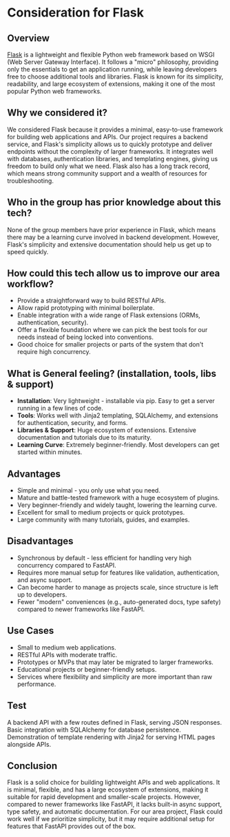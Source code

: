 # Consideration for Flask

## Overview
[Flask](https://flask.palletsprojects.com/) is a lightweight and flexible Python web framework based on WSGI (Web Server Gateway Interface). It follows a "micro" philosophy, providing only the essentials to get an application running, while leaving developers free to choose additional tools and libraries. Flask is known for its simplicity, readability, and large ecosystem of extensions, making it one of the most popular Python web frameworks.

## Why we considered it?
We considered Flask because it provides a minimal, easy-to-use framework for building web applications and APIs.
Our project requires a backend service, and Flask's simplicity allows us to quickly prototype and deliver endpoints without the complexity of larger frameworks. It integrates well with databases, authentication libraries, and templating engines, giving us freedom to build only what we need.
Flask also has a long track record, which means strong community support and a wealth of resources for troubleshooting.

## Who in the group has prior knowledge about this tech?
None of the group members have prior experience in Flask, which means there may be a learning curve involved in backend development. However, Flask's simplicity and extensive documentation should help us get up to speed quickly.

## How could this tech allow us to improve our area workflow?
- Provide a straightforward way to build RESTful APIs.
- Allow rapid prototyping with minimal boilerplate.
- Enable integration with a wide range of Flask extensions (ORMs, authentication, security).
- Offer a flexible foundation where we can pick the best tools for our needs instead of being locked into conventions.
- Good choice for smaller projects or parts of the system that don't require high concurrency.

## What is General feeling? (installation, tools, libs & support)
- **Installation**: Very lightweight - installable via pip. Easy to get a server running in a few lines of code.
- **Tools**: Works well with Jinja2 templating, SQLAlchemy, and extensions for authentication, security, and forms.
- **Libraries & Support**: Huge ecosystem of extensions. Extensive documentation and tutorials due to its maturity.
- **Learning Curve**: Extremely beginner-friendly. Most developers can get started within minutes.

## Advantages
- Simple and minimal - you only use what you need.
- Mature and battle-tested framework with a huge ecosystem of plugins.
- Very beginner-friendly and widely taught, lowering the learning curve.
- Excellent for small to medium projects or quick prototypes.
- Large community with many tutorials, guides, and examples.

## Disadvantages
- Synchronous by default - less efficient for handling very high concurrency compared to FastAPI.
- Requires more manual setup for features like validation, authentication, and async support.
- Can become harder to manage as projects scale, since structure is left up to developers.
- Fewer "modern" conveniences (e.g., auto-generated docs, type safety) compared to newer frameworks like FastAPI.

## Use Cases
- Small to medium web applications.
- RESTful APIs with moderate traffic.
- Prototypes or MVPs that may later be migrated to larger frameworks.
- Educational projects or beginner-friendly setups.
- Services where flexibility and simplicity are more important than raw performance.

## Test
A backend API with a few routes defined in Flask, serving JSON responses.
Basic integration with SQLAlchemy for database persistence.
Demonstration of template rendering with Jinja2 for serving HTML pages alongside APIs.

## Conclusion
Flask is a solid choice for building lightweight APIs and web applications.
It is minimal, flexible, and has a large ecosystem of extensions, making it suitable for rapid development and smaller-scale projects.
However, compared to newer frameworks like FastAPI, it lacks built-in async support, type safety, and automatic documentation.
For our area project, Flask could work well if we prioritize simplicity, but it may require additional setup for features that FastAPI provides out of the box.
